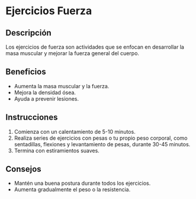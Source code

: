 # Ejercicios Fuerza
## Descripción
Los ejercicios de fuerza son actividades que se enfocan en desarrollar la masa muscular y mejorar la fuerza general del cuerpo.
## Beneficios
- Aumenta la masa muscular y la fuerza.
- Mejora la densidad ósea.
- Ayuda a prevenir lesiones.
## Instrucciones
1. Comienza con un calentamiento de 5-10 minutos.
2. Realiza series de ejercicios con pesas o tu propio peso corporal, como sentadillas, flexiones y levantamiento de pesas, durante 30-45 minutos.
3. Termina con estiramientos suaves.
## Consejos
- Mantén una buena postura durante todos los ejercicios.
- Aumenta gradualmente el peso o la resistencia.

